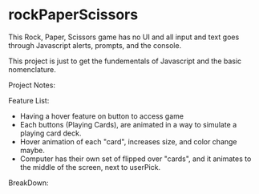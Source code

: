 # rockPaperScissors

This Rock, Paper, Scissors game has no UI and all input and text goes through Javascript alerts, prompts, and the console.

This project is just to get the fundementals of Javascript and the basic nomenclature.

Project Notes:

Feature List:


- Having a hover feature on button to access game
- Each buttons (Playing Cards), are animated in a way to simulate a playing card deck.
- Hover animation of each "card", increases size, and color change maybe.
- Computer has their own set of flipped over "cards", and it animates to the middle of the screen, next to userPick.


BreakDown:

